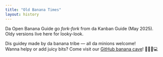 ```yaml
---
title: "Old Banana Times"
layout: history
---
```


Da Open Banana Guide go _fork-fork_ from da Kanban Guide (May 2025).  
Oldy versions live here for looky-look.

Dis guidey made by da banana tribe — all da minions welcome!  
Wanna helpy or add juicy bits? Come visit our [GitHub banana cave](https://github.com/KanbanGuides/KanbanGuides)! 🍌👷‍♂️💻
